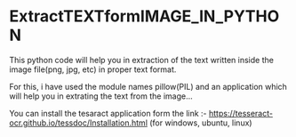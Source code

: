 # ExtractTEXTformIMAGE_IN_PYTHON

This python code will help you in extraction of the text written inside the image file(png, jpg, etc) in proper text format.

For this, i have used the module names pillow(PIL) and an application which will help you in extrating the text from the image...

You can install the tesaract application form the link :- https://tesseract-ocr.github.io/tessdoc/Installation.html (for windows, ubuntu, linux)
